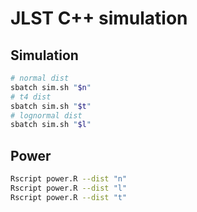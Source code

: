 # JLST C++ simulation

## Simulation

```sh
# normal dist
sbatch sim.sh "$n"
# t4 dist
sbatch sim.sh "$t"
# lognormal dist
sbatch sim.sh "$l"
```

## Power

```sh
Rscript power.R --dist "n"
Rscript power.R --dist "l"
Rscript power.R --dist "t"
```
